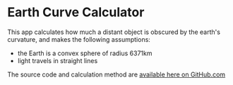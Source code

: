 # Earth Curve Calculator

This app calculates how much a distant object is obscured by the earth's curvature,
and makes the following assumptions:

* the Earth is a convex sphere of radius 6371km
* light travels in straight lines

The source code and calculation method are [available here on GitHub.com][source-code]

[source-code]: https://github.com/dizzib/earthcalc
